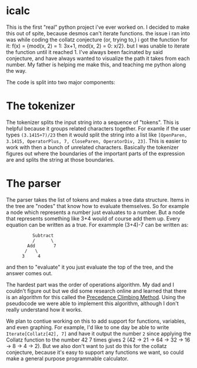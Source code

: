 # icalc
This is the first "real" python project i've ever worked on. I decided to make this out of spite, because desmos can't iterate functions. the issue i ran into was while coding the collatz conjecture (or, trying to,) i got the function for it: f(x) = {mod(x, 2) = 1: 3x+1, mod(x, 2) = 0: x/2}. but I was unable to iterate the function until it reached 1. I've always been facinated by said conjecture, and have always wanted to visualize the path it takes from each number. My father is helping me make this, and teaching me python along the way.

The code is split into two major components:

# The tokenizer
The tokenizer splits the input string into a sequence of "tokens". This is helpful because it groups related characters together. For examle if the user types `(3.1415+7)/23` then it would split the string into a list like `[OpenParen, 3.1415, OperatorPlus, 7, CloseParen, OperatorDiv, 23]`. This is easier to work with then a bunch of unrelated characters. Basically the tokenizer figures out where the boundaries of the important parts of the expression are and splits the string at those boundaries.

# The parser
The parser takes the list of tokens and makes a tree data structure. Items in the tree are "nodes" that know how to evaluate themselves. So for example a node which represents a number just evaluates to a number. But a node that represents something like 3+4 would of course add them up. Every equation can be written as a true. For exammple (3+4)-7 can be written as:
```
          Subtract
          /      \
        Add       7
       /   \
      3     4
```

and then to "evaluate" it you just evaluate the top of the tree, and the answer comes out.

The hardest part was the order of operations algorithm. My dad and I couldn't figure out but we did some research online and learned that there is an algorithm for this called the [Precedence Climbing Method](https://en.wikipedia.org/wiki/Operator-precedence_parser#Precedence_climbing_method). Using the pseudocode we were able to implement this algorithm, although I don't really understand how it works.

We plan to contiue working on this to add support for functions, variables, and even graphing. For example, I'd like to one day be able to write `Iterate[Collatz[42], 7]` and have it output the number `2` since applying the Collatz function to the number 42 7 times gives 2 (42 -> 21 -> 64 -> 32 -> 16 -> 8 -> 4 -> 2). But we also don't want to just do this for the collatz conjecture, because it's easy to support any functions we want, so could make a general purpose programmable calculator.
